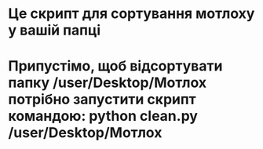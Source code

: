 # Це скрипт для сортування мотлоху у вашій папці
# Припустімо, щоб відсортувати папку /user/Desktop/Мотлох потрібно запустити скрипт командою: python clean.py /user/Desktop/Мотлох

